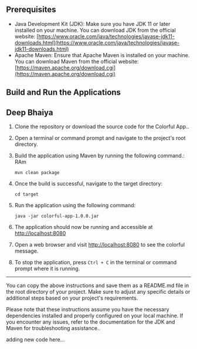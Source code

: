 ## Prerequisites

- Java Development Kit (JDK): Make sure you have JDK 11 or later installed on your machine. You can download JDK from the official website: [https://www.oracle.com/java/technologies/javase-jdk11-downloads.html](https://www.oracle.com/java/technologies/javase-jdk11-downloads.html)
- Apache Maven: Ensure that Apache Maven is installed on your machine. You can download Maven from the official website: [https://maven.apache.org/download.cgi](https://maven.apache.org/download.cgi)

## Build and Run the Applications
## Deep Bhaiya

1. Clone the repository or download the source code for the Colorful App..

2. Open a terminal or command prompt and navigate to the project's root directory.

3. Build the application using Maven by running the following command.: RAm
   ```shell
   mvn clean package
   ```

4. Once the build is successful, navigate to the target directory:
   ```shell
   cd target
   ```

5. Run the application using the following command:
   ```shell
   java -jar colorful-app-1.0.0.jar
   ```

6. The application should now be running and accessible at [http://localhost:8080](http://localhost:8080)

7. Open a web browser and visit [http://localhost:8080](http://localhost:8080) to see the colorful message.

8. To stop the application, press `Ctrl + C` in the terminal or command prompt where it is running.

---

You can copy the above instructions and save them as a README.md file in the root directory of your project. Make sure to adjust any specific details or additional steps based on your project's requirements.

Please note that these instructions assume you have the necessary dependencies installed and properly configured on your local machine. If you encounter any issues, refer to the documentation for the JDK and Maven for troubleshooting assistance..


adding new code here...